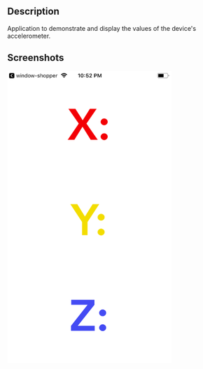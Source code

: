 ## Description
Application to demonstrate and display the values of the device's accelerometer.

## Screenshots
<img src="https://github.com/codyph/app-XYZ/blob/master/images/Screen1.png" width="375" height="667">
